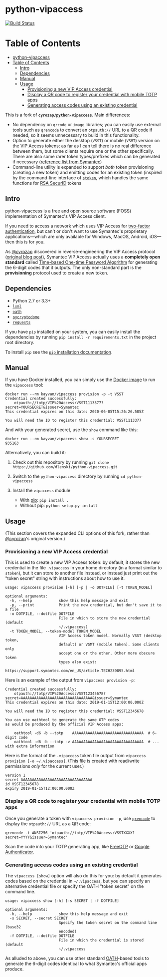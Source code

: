 python-vipaccess
================

[![Build Status](https://api.travis-ci.org/dlenski/python-vipaccess.png)](https://travis-ci.org/dlenski/python-vipaccess)

Table of Contents
=================

* [python-vipaccess](#python-vipaccess)
* [Table of Contents](#table-of-contents)
   * [Intro](#intro)
   * [Dependencies](#dependencies)
   * [Manual](#manual)
   * [Usage](#usage)
      * [Provisioning a new VIP Access credential](#provisioning-a-new-vip-access-credential)
      * [Display a QR code to register your credential with mobile TOTP apps](#display-a-qr-code-to-register-your-credential-with-mobile-totp-apps)
      * [Generating access codes using an existing credential](#generating-access-codes-using-an-existing-credential)

This is a fork of [**`cyrozap/python-vipaccess`**](https://github.com/dlenski/python-vipaccess). Main differences:

- No dependency on `qrcode` or `image` libraries; you can easily use
  external tools such as [`qrencode`](https://github.com/fukuchi/libqrencode)
  to convert an `otpauth://` URL to a QR code if needed, so it seems
  unnecessary to build in this functionality.
- Option to generate either the desktop (`VSST`) or mobile (`VSMT`)
  version on the VIP Access tokens; as far as I can tell there is no
  real difference between them, but some clients require one or the
  other specifically. There are also some rarer token types/prefixes
  which can be generated if necessary
  ([reference list from Symantec](https://support.symantec.com/en_US/article.TECH239895.html))
- Command-line utility is expanded to support *both* token
  provisioning (creating a new token) and emitting codes for an
  existing token (inspired by the command-line interface of
  [`stoken`](https://github.com/cernekee/stoken), which handles the same functions for [RSA SecurID](https://en.wikipedia.org/wiki/RSA_SecurID) tokens

Intro
-----

python-vipaccess is a free and open source software (FOSS)
implementation of Symantec's VIP Access client.

If you need to access a network which uses VIP Access for [two-factor
authentication](https://en.wikipedia.org/wiki/Two-factor_authentication),
but can't or don't want to use Symantec's proprietary
applications—which are only available for Windows, MacOS, Android,
iOS—then this is for you.

As [@cyrozap](https://github.com/cyrozap) discovered in reverse-engineering the VIP Access protocol
([original blog
post](https://www.cyrozap.com/2014/09/29/reversing-the-symantec-vip-access-provisioning-protocol)),
Symantec VIP Access actually uses a **completely open standard**
called [Time-based One-time Password
Algorithm](https://en.wikipedia.org/wiki/Time-based_One-time_Password_Algorithm)
for generating the 6-digit codes that it outputs. The only
non-standard part is the **provisioning** protocol used to create a
new token.

Dependencies
------------

-  Python 2.7 or 3.3+
-  [`lxml`](https://pypi.python.org/pypi/lxml/4.2.5)
-  [`oath`](https://pypi.python.org/pypi/oath/1.4.1)
-  [`pycryptodome`](https://pypi.python.org/pypi/pycryptodome/3.6.6)
-  [`requests`](https://pypi.python.org/pypi/requests)

If you have `pip` installed on your system, you can easily install the dependencies by running
`pip install -r requirements.txt` in the project root directory.

To install `pip` see the [`pip` installation documentation](https://pip.pypa.io/en/stable/installing/).

Manual
------

If you have Docker installed, you can simply use the
[Docker image](https://hub.docker.com/r/kayvan/vipaccess/) to run
the `vipaccess` tool:

```
docker run --rm kayvan/vipaccess provision -p -t VSST
Credential created successfully:
	otpauth://totp/VIP%20Access:VSST1113377?secret=YOURSECRET&issuer=Symantec
This credential expires on this date: 2020-06-05T15:26:26.585Z

You will need the ID to register this credential: VSST1113377
```

And with your generated secret, use the `show` command like this:

```
docker run --rm kayvan/vipaccess show -s YOURSECRET
935163
```

Alternatively, you can build it:

1. Check out this repository by running
   ``git clone https://github.com/dlenski/python-vipaccess.git``
2. Switch to the ``python-vipaccess`` directory by running
   ``cd python-vipaccess``
3. Install the ``vipaccess`` module

   -  With [pip](https://en.wikipedia.org/wiki/Pip_(package_manager)): ``pip install .``
   -  Without pip: ``python setup.py install``

Usage
-----

(This section covers the expanded CLI options of this fork, rather than [@cyrozap](https://github.com/cyrozap)'s original version.)

### Provisioning a new VIP Access credential

This is used to create a new VIP Access token: by default, it stores
the new credential in the file `.vipaccess` in your home directory (in a
format similar to `stoken`), but it can store to another file instead,
or instead just print out the "token secret" string with instructions
about how to use it.

```
usage: vipaccess provision [-h] [-p | -o DOTFILE] [-t TOKEN_MODEL]

optional arguments:
  -h, --help            show this help message and exit
  -p, --print           Print the new credential, but don't save it to a file
  -o DOTFILE, --dotfile DOTFILE
                        File in which to store the new credential (default
                        ~/.vipaccess)
  -t TOKEN_MODEL, --token-model TOKEN_MODEL
                        VIP Access token model. Normally VSST (desktop token,
                        default) or VSMT (mobile token). Some clients only
                        accept one or the other. Other more obscure token
                        types also exist:
                        https://support.symantec.com/en_US/article.TECH239895.html
```

Here is an example of the output from `vipaccess provision -p`:

```
Credential created successfully:
	otpauth://totp/VIP%20Access:VSST12345678?secret=AAAAAAAAAAAAAAAAAAAAAAAAAAAAAAAA&issuer=Symantec
This credential expires on this date: 2019-01-15T12:00:00.000Z

You will need the ID to register this credential: VSST12345678

You can use oathtool to generate the same OTP codes
as would be produced by the official VIP Access apps:

    oathtool -d6 -b --totp    AAAAAAAAAAAAAAAAAAAAAAAAAAAAAAAA  # 6-digit code
    oathtool -d6 -b --totp -v AAAAAAAAAAAAAAAAAAAAAAAAAAAAAAAA  # ... with extra information
```

Here is the format of the `.vipaccess` token file output from
`vipaccess provision [-o ~/.vipaccess]`. (This file is created with
read/write permissions *only* for the current user.)

```
version 1
secret AAAAAAAAAAAAAAAAAAAAAAAAAAAAAAAA
id VSST12345678
expiry 2019-01-15T12:00:00.000Z
```

### Display a QR code to register your credential with mobile TOTP apps

Once you generate a token with `vipaccess provision -p`, use
[`qrencode`](https://fukuchi.org/works/qrencode/manual/index.html) to display
the `otpauth://` URL as a QR code:

```
qrencode -t ANSI256 'otpauth://totp/VIP%20Access:VSSTXXXX?secret=YYYY&issuer=Symantec'
```

Scan the code into your TOTP generating app,
like [FreeOTP](https://freeotp.github.io/) or
[Google Authenticator](https://play.google.com/store/apps/details?id=com.google.android.apps.authenticator2).

### Generating access codes using an existing credential

The `vipaccess [show]` option will also do this for you: by default it
generates codes based on the credential in `~/.vipaccess`, but you can
specify an alternative credential file or specify the OATH "token
secret" on the command line.

```
usage: vipaccess show [-h] [-s SECRET | -f DOTFILE]

optional arguments:
  -h, --help            show this help message and exit
  -s SECRET, --secret SECRET
                        Specify the token secret on the command line (base32
                        encoded)
  -f DOTFILE, --dotfile DOTFILE
                        File in which the credential is stored (default
                        ~/.vipaccess
```

As alluded to above, you can use other standard
[OATH](https://en.wikipedia.org/wiki/Initiative_For_Open_Authentication)-based
tools to generate the 6-digit codes identical to what Symantec's official
apps produce.
